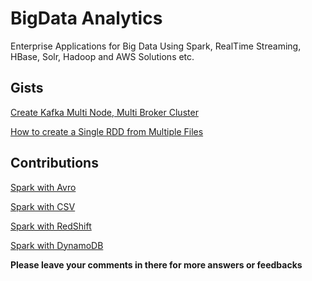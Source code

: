 # BigData Analytics
Enterprise Applications for Big Data Using Spark, RealTime Streaming, HBase, Solr, Hadoop and AWS Solutions etc.


## Gists
[Create Kafka Multi Node, Multi Broker Cluster](https://gist.github.com/mkanchwala/fbfdd5ef866a58a77f6e)

[How to create a Single RDD from Multiple Files](https://gist.github.com/mkanchwala/d6534e94ad5dc140b48b)

## Contributions
[Spark with Avro](https://github.com/databricks/spark-avro)

[Spark with CSV](https://github.com/databricks/spark-csv)

[Spark with RedShift](https://github.com/databricks/spark-redshift)

[Spark with DynamoDB](https://github.com/cfregly/spark-dynamodb)


**Please leave your comments in there for more answers or feedbacks**
